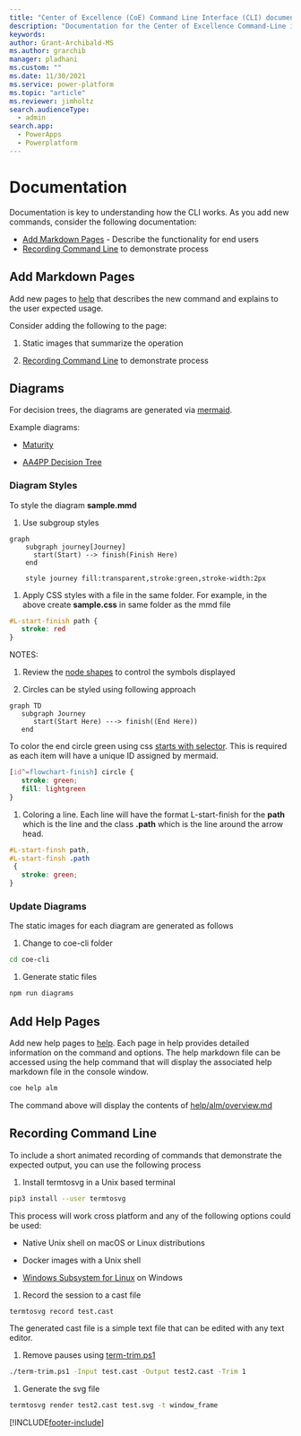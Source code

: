 ```yaml
---
title: "Center of Excellence (CoE) Command Line Interface (CLI) documentation"
description: "Documentation for the Center of Excellence Command-Line interface commands"
keywords: 
author: Grant-Archibald-MS
ms.author: grarchib
manager: pladhani
ms.custom: ""
ms.date: 11/30/2021
ms.service: power-platform
ms.topic: "article"
ms.reviewer: jimholtz
search.audienceType: 
  - admin
search.app: 
  - PowerApps
  - Powerplatform
---
```


# Documentation

Documentation is key to understanding how the CLI works. As you add new commands, consider the following documentation:

- [Add Markdown Pages](#add-markdown-pages) - Describe the functionality for end users
- [Recording Command Line](#recording-command-line) to demonstrate process

## Add Markdown Pages

Add new pages to [help](https://github.com/microsoft/coe-starter-kit/tree/main/coe-cli/docs/help/overview.md) that describes the new command and explains to the user expected usage.

Consider adding the following to the page:

1. Static images that summarize the operation

1. [Recording Command Line](#recording-command-line) to demonstrate process

## Diagrams

For decision trees, the diagrams are generated via [mermaid](https://mermaid-js.github.io/mermaid).

Example diagrams:

- [Maturity](/power-platform/guidance/coe/cli/alm/maturity/maturity.svg)

- [AA4PP Decision Tree](/power-platform/guidance/coe/cli/alm/maturity/decision-tree.svg)

### Diagram Styles

To style the diagram **sample.mmd**

1. Use subgroup styles

```mermaid
graph
    subgraph journey[Journey]
      start(Start) --> finish(Finish Here)
    end

    style journey fill:transparent,stroke:green,stroke-width:2px
```

1. Apply CSS styles with a file in the same folder. For example, in the above create **sample.css** in same folder as the mmd file

```css
#L-start-finish path {
   stroke: red
}
```

NOTES:

1. Review the [node shapes](https://mermaid-js.github.io/mermaid/#/flowchart?id=node-shapes) to control the symbols displayed

1. Circles can be styled using following approach

```mermaid
graph TD
   subgraph Journey
      start(Start Here) ---> finish((End Here))
   end
```

To color the end circle green using css [starts with selector](https://www.w3schools.com/cssref/sel_attr_begin.asp). This is required as each item will have a unique ID assigned by mermaid.

```css
[id^=flowchart-finish] circle {
   stroke: green;
   fill: lightgreen
}
```

1. Coloring a line. Each line will have the format L-start-finish for the **path** which is the line and the class **.path** which is the line around the arrow head.

```css
#L-start-finsh path,
#L-start-finsh .path
 {
   stroke: green;
}
```

### Update Diagrams

The static images for each diagram are generated as follows

1. Change to coe-cli folder

```bash
cd coe-cli
```

1. Generate static files

```bash
npm run diagrams
```

## Add Help Pages

Add new help pages to [help](https://github.com/microsoft/coe-starter-kit/tree/main/coe-cli/docs/help/overview.md). Each page in help provides detailed information on the command and options. The help markdown file can be accessed using the help command that will display the associated help markdown file in the console window.

```bash
coe help alm
```

The command above will display the contents of [help/alm/overview.md](https://github.com/microsoft/coe-starter-kit/tree/main/coe-cli/docs/help/alm/overview.md)

## Recording Command Line

To include a short animated recording of commands that demonstrate the expected output, you can use the following process

1. Install termtosvg in a Unix based terminal

```bash
pip3 install --user termtosvg
```

This process will work cross platform and any of the following options could be used:

- Native Unix shell on macOS or Linux distributions

- Docker images with a Unix shell

- [Windows Subsystem for Linux](/windows/wsl/install-win10) on Windows

1. Record the session to a cast file

```bash
termtosvg record test.cast
```

The generated cast file is a simple text file that can be edited with any text editor.

1. Remove pauses using [term-trim.ps1](https://github.com/microsoft/coe-starter-kit/tree/main/coe-cli/scripts/scripts/term-trim.ps1)

```bash
./term-trim.ps1 -Input test.cast -Output test2.cast -Trim 1

```

1. Generate the svg file

```bash
termtosvg render test2.cast test.svg -t window_frame
```

[!INCLUDE[footer-include](../../../../includes/footer-banner.md)]
